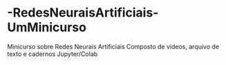# -RedesNeuraisArtificiais-UmMinicurso
Minicurso sobre Redes Neurais Artificiais Composto de vídeos, arquivo de texto e cadernos Jupyter/Colab
